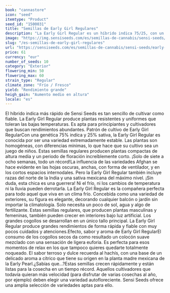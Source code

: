```yaml
---
book: "cannastore"
icon: "seed"
itemtype: "Product"
seed_id: "1500031"
title: "Semillas de Early Girl Regulares"
description: "La Early Girl Regular es un híbrido indica 75/25, con un periodo de floración de tan solo 7-8 semanas. Una variedad apta para exteriores y principiantes."
image: "https://img.sensiseeds.com/es/semillas-de-cannabis/sensi-seeds/early-girl-image.png"
slug: "/es-semillas-de-early-girl-regulares"
url: "https://sensiseeds.com/es/semillas-de-cannabis/sensi-seeds/early-girl?a_aid=cannastore"
price: 61
currency: "eur"
number_of_seeds: 10
category: "Exterior"
flowering_min: 50
flowering_max: 60
strain_type: "Regular"
climate_zone: "Frío / Fresco"
yield: "Rendimiento grande"
heigh_gain: "Aumento medio en altura"
locale: "es"
---
```

El híbrido indica más rápido de Sensi Seeds es tan sencillo de cultivar como fiable. La Early Girl Regular produce plantas resistentes y uniformes que toleran las bajas temperaturas. Es apta para principiantes y cultivadores que buscan rendimientos abundantes. Patrón de cultivo de Early Girl RegularCon una genética 75% indica y 25% sativa, la Early Girl Regular es conocida por ser una variedad extremadamente estable. Las plantas son homogéneas, con diferencias mínimas, lo que hace que su cultivo sea un juego de niños. Estas semillas regulares producen plantas compactas de altura media y un periodo de floración increíblemente corto. ¡Solo de siete a ocho semanas, todo un récord!La influencia de las variedades Afghan se hace evidente en las hojas oscuras, anchas, con forma de ventilador, y en los cortos espacios internodales. Pero la Early Girl Regular también incluye razas del norte de la India y una sativa mexicana del máximo nivel. ¡Sin duda, esta chica es una guerrera! Ni el frío, ni los cambios de temperatura ni la lluvia pueden derrotarla. La Early Girl Regular es la compañera perfecta para todo aquel que viva en un clima frío. Concebida como una variedad de exteriores, su figura es elegante, decorando cualquier balcón o jardín sin importar la climatología. Solo necesita un poco de sol, agua y algo de fertilizante. Estas semillas regulares, que producen plantas masculinas y femeninas, también pueden crecer en interiores bajo luz artificial. Los grandes cogollos se desarrollan en un único tallo principal. La Early Girl Regular produce grandes rendimientos de forma rápida y fiable con muy pocos cuidados y atenciones.Efecto, sabor y aroma de Early Girl RegularEl consumo de los cogollos secos da como resultado un colocón suave mezclado con una sensación de ligera euforia. Es perfecta para esos momentos de relax en los que tampoco quieres quedarte totalmente noqueado. El sabor terroso y dulce recuerda al hachís, con una base de un delicado aroma a cítrico que tiene su origen en la planta madre mexicana de la Early Pearl.¿Sabías que…?Estas semillas crecen rápidamente y están listas para la cosecha en un tiempo récord. Aquellos cultivadores que todavía quieran más velocidad (para disfrutar de varias cosechas al año, por ejemplo) deben elegir una variedad autofloreciente. Sensi Seeds ofrece una amplia selección de variedades aptas para ello.
